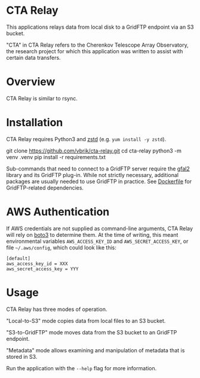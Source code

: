 # CTA Relay
This applications relays data from local disk to a GridFTP endpoint via an S3 bucket.

"CTA" in CTA Relay refers to the Cherenkov Telescope Array Observatory, the research project for which this application was written to assist with certain data transfers.

# Overview
CTA Relay is similar to rsync.

# Installation
CTA Relay requires Python3 and [zstd](https://facebook.github.io/zstd/) (e.g. `yum install -y zstd`).

 git clone https://github.com/vbrik/cta-relay.git
 cd cta-relay
 python3 -m venv .venv
 pip install -r requirements.txt

Sub-commands that need to connect to a GridFTP server require the [gfal2](https://dmc.web.cern.ch/projects/gfal-2/home) library and its GridFTP plug-in. While not strictly necessary, additional packages are usually needed to use GridFTP in practice. See [Dockerfile](Dockerfile) for GridFTP-related dependencies.

# AWS Authentication
If AWS credentials are not supplied as command-line arguments, CTA Relay will rely on [boto3](https://boto3.readthedocs.io) to determine them. At the time of writing, this meant environmental variables `AWS_ACCESS_KEY_ID` and `AWS_SECRET_ACCESS_KEY`, or file `~/.aws/config`, which could look like this:
```
[default]
aws_access_key_id = XXX
aws_secret_access_key = YYY
```

# Usage
CTA Relay has three modes of operation.

"Local-to-S3" mode copies data from local files to an S3 bucket.

"S3-to-GridFTP" mode moves data from the S3 bucket to an GridFTP endpoint.

"Metadata" mode allows examining and manipulation of metadata that is stored in S3.

Run the application with the `--help` flag for more information.
